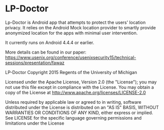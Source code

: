 # LP-Doctor

Lp-Doctor is Android app that attempts to protect the users' location privacy.
It relies on the Android Mock location provider to smartly provide anonymized location
for the apps with minimal user intervention.

It currently runs on Android 4.4.4 or earlier. 

More details can be found in our paper: https://www.usenix.org/conference/usenixsecurity15/technical-sessions/presentation/fawaz


 LP-Doctor Copyright 2015 Regents of the University of Michigan
 
 Licensed under the Apache License, Version 2.0 (the "License"); 
 you may not use this file except in compliance with the License. 
 You may obtain a copy of the License at http://www.apache.org/licenses/LICENSE-2.0
 
 Unless required by applicable law or agreed to in writing, 
 software distributed under the License is distributed on an "AS IS" BASIS, 
 WITHOUT WARRANTIES OR CONDITIONS OF ANY KIND, either express or implied. 
 See LICENSE for the specific language governing permissions and limitations under the License
 

